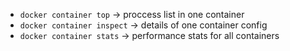 - `docker container top` -> proccess list in one container
- `docker container inspect` -> details of one container config
- `docker container stats` -> performance stats for all containers